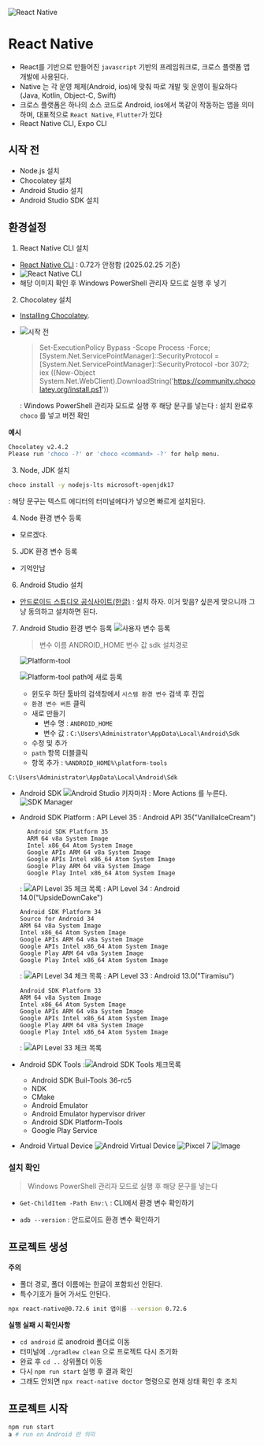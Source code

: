 ![React Native](https://velog.velcdn.com/images/imysh578/post/1f54af4b-6908-44fd-9072-3542ab10fe36/image.png)

# React Native

- React를 기반으로 만들어진 `javascript` 기반의 프레임워크로, 크로스 플랫폼 앱 개발에 사용된다.
- Native 는 각 운영 체제(Android, ios)에 맞춰 따로 개발 및 운영이 필요하다 (Java, Kotlin, Object-C, Swift)
- 크로스 플랫폼은 하나의 소스 코드로 Android, ios에서 똑같이 작동하는 앱을 의미하며,
  대표적으로 `React Native`, `Flutter`가 있다
- React Native CLI, Expo CLI

## 시작 전

- Node.js 설치
- Chocolatey 설치
- Android Studio 설치
- Android Studio SDK 설치

## 환경설정

1. React Native CLI 설치

- [React Native CLI](https://reactnative.dev/docs/0.72/environment-setup)
  : 0.72가 안정함 (2025.02.25 기준)
- ![React Native CLI](https://github.com/user-attachments/assets/db15a30a-edd9-426c-87c3-204713552a33)
- 해당 이미지 확인 후 Windows PowerShell 관리자 모드로 실행 후 넣기

2. Chocolatey 설치

- [Installing Chocolatey](https://chocolatey.org/install).
- ![시작 전](https://github.com/user-attachments/assets/7647e5ab-3e41-4d32-bcf6-774209eca88b)

  > Set-ExecutionPolicy Bypass -Scope Process -Force; [System.Net.ServicePointManager]::SecurityProtocol = [System.Net.ServicePointManager]::SecurityProtocol -bor 3072; iex ((New-Object System.Net.WebClient).DownloadString('https://community.chocolatey.org/install.ps1'))

  : Windows PowerShell 관리자 모드로 실행 후 해당 문구를 넣는다
  : 설치 완료후 `choco` 를 넣고 버전 확인

**예시**

```bash
Chocolatey v2.4.2
Please run 'choco -?' or 'choco <command> -?' for help menu.
```

3. Node, JDK 설치

```bash
choco install -y nodejs-lts microsoft-openjdk17
```

: 해당 문구는 텍스트 에디터의 터미널에다가 넣으면 빠르게 설치된다.

4. Node 환경 변수 등록

- 모르겠다.

5. JDK 환경 변수 등록

- 기억안남

6. Android Studio 설치

- [안드로이드 스튜디오 공식사이트(한글)](https://developer.android.com/studio?hl=ko)
  : 설치 하자. 이거 맞음? 싶은게 맞으니까 그냥 동의하고 설치하면 된다.

7. Android Studio 환경 변수 등록
   ![사용자 변수 등록](https://velog.velcdn.com/images/it-ju/post/a9843c39-29ff-419e-b2a3-a7958ab7b3a6/image.png)

   > 변수 이름 ANDROID_HOME
   > 변수 값 sdk 설치경로

   ![Platform-tool](https://github.com/user-attachments/assets/1a49d53a-77aa-43e0-a125-a0ac93c4273f)

   ![Platform-tool path에 새로 등록](https://github.com/user-attachments/assets/105f4299-d1bc-4348-b173-99d7c95f071e)

   - 윈도우 하단 툴바의 검색창에서 `시스템 환경 변수` 검색 후 진입
   - `환경 변수 버튼` 클릭
   - 새로 만들기
     - 변수 명 : `ANDROID_HOME`
     - 변수 값 : `C:\Users\Administrator\AppData\Local\Android\Sdk`
   - 수정 및 추가
   - `path` 항목 더블클릭
   - 항목 추가 : `%ANDROID_HOME%\platform-tools`

```
C:\Users\Administrator\AppData\Local\Android\Sdk
```

- Android SDK
  ![Android Studio 키자마자](https://github.com/user-attachments/assets/e7dddc4c-d4a2-4836-a9d4-f782c7ed5c86)
  : More Actions 를 누른다.
  ![SDK Manager](https://github.com/user-attachments/assets/5e6e6890-e0f1-45b5-a2c4-7ac2845d7b65)

- Android SDK Platform
  : API Level 35
  : Android API 35("VanillaIceCream")

  ```
    Android SDK Platform 35
    ARM 64 v8a System Image
    Intel x86_64 Atom System Image
    Google APIs ARM 64 v8a System Image
    Google APIs Intel x86_64 Atom System Image
    Google Play ARM 64 v8a System Image
    Google Play Intel x86_64 Atom System Image
  ```

  : ![API Level 35 체크 목록](https://github.com/user-attachments/assets/d1e0460e-f479-408a-9979-637ae9fee52e)
  : API Level 34
  : Android 14.0("UpsideDownCake")

  ```
  Android SDK Platform 34
  Source for Android 34
  ARM 64 v8a System Image
  Intel x86_64 Atom System Image
  Google APIs ARM 64 v8a System Image
  Google APIs Intel x86_64 Atom System Image
  Google Play ARM 64 v8a System Image
  Google Play Intel x86_64 Atom System Image
  ```

  : ![API Level 34 체크 목록](https://github.com/user-attachments/assets/e34e6acb-41ed-4e04-8b83-c55f0a172341)
  : API Level 33
  : Android 13.0("Tiramisu")

  ```
  Android SDK Platform 33
  ARM 64 v8a System Image
  Intel x86_64 Atom System Image
  Google APIs ARM 64 v8a System Image
  Google APIs Intel x86_64 Atom System Image
  Google Play ARM 64 v8a System Image
  Google Play Intel x86_64 Atom System Image
  ```

  : ![API Level 33 체크 목록](https://github.com/user-attachments/assets/2fc0f885-01e0-4033-92fd-4a2c994a85d0)

- Android SDK Tools
  :![Android SDK Tools 체크목록](https://github.com/user-attachments/assets/19f0737b-8f0f-4050-b8c7-cb988f246a15)

  - Android SDK Buil-Tools 36-rc5
  - NDK
  - CMake
  - Android Emulator
  - Android Emulator hypervisor driver
  - Android SDK Platform-Tools
  - Google Play Service

- Android Virtual Device
  ![Android Virtual Device](https://github.com/user-attachments/assets/e7c945ff-bb67-4ff7-8df9-ae1261751308)
  ![Pixcel 7](https://github.com/user-attachments/assets/cda60ce8-c0b5-45f9-932d-32e3f7f2c137)
  ![Image](https://github.com/user-attachments/assets/40df10ce-257b-4012-b10e-d4093545fabf)

### 설치 확인

> Windows PowerShell 관리자 모드로 실행 후 해당 문구를 넣는다

- `Get-ChildItem -Path Env:\`
  : CLI에서 환경 변수 확인하기

- `adb --version`
  : 안드로이드 환경 변수 확인하기

## 프로젝트 생성

**주의**

- 폴더 경로, 폴더 이름에는 한글이 포함되선 안된다.
- 특수기호가 들어 가서도 안된다.

```bash
npx react-native@0.72.6 init 앱이름 --version 0.72.6
```

**실행 실패 시 확인사항**

- `cd android` 로 anodroid 폴더로 이동
- 터미널에 `./gradlew clean` 으로 프로젝트 다시 초기화
- 완료 후 `cd ..` 상위폴더 이동
- 다시 `npm run start` 실행 후 결과 확인
- 그래도 안되면 `npx react-native doctor` 명령으로 현재 상태 확인 후 조치

## 프로젝트 시작

```bash
npm run start
a # run on Android 란 의미
```
